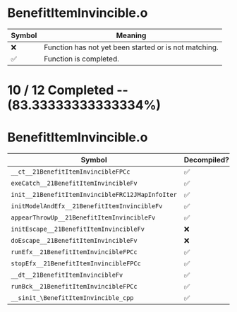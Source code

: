 # BenefitItemInvincible.o
| Symbol | Meaning 
| ------------- | ------------- 
| :x: | Function has not yet been started or is not matching. 
| :white_check_mark: | Function is completed. 


# 10 / 12 Completed -- (83.33333333333334%)
# BenefitItemInvincible.o
| Symbol | Decompiled? |
| ------------- | ------------- |
| `__ct__21BenefitItemInvincibleFPCc` | :white_check_mark: |
| `exeCatch__21BenefitItemInvincibleFv` | :white_check_mark: |
| `init__21BenefitItemInvincibleFRC12JMapInfoIter` | :white_check_mark: |
| `initModelAndEfx__21BenefitItemInvincibleFv` | :white_check_mark: |
| `appearThrowUp__21BenefitItemInvincibleFv` | :white_check_mark: |
| `initEscape__21BenefitItemInvincibleFv` | :x: |
| `doEscape__21BenefitItemInvincibleFv` | :x: |
| `runEfx__21BenefitItemInvincibleFPCc` | :white_check_mark: |
| `stopEfx__21BenefitItemInvincibleFPCc` | :white_check_mark: |
| `__dt__21BenefitItemInvincibleFv` | :white_check_mark: |
| `runBck__21BenefitItemInvincibleFPCc` | :white_check_mark: |
| `__sinit_\BenefitItemInvincible_cpp` | :white_check_mark: |
